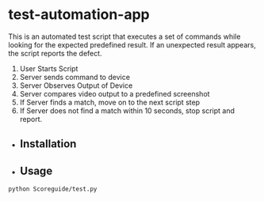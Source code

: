 # test-automation-app

This is an automated test script that executes a set of commands while looking for the expected predefined result. If an unexpected result appears, the script reports the defect.

1. User Starts Script
2. Server sends command to device
3. Server Observes Output of Device
4. Server compares video output to a predefined screenshot
5. If Server finds a match, move on to the next script step
6. If Server does not find a match within 10 seconds, stop script and report.

* ## Installation

* ## Usage
```
python Scoreguide/test.py
```
